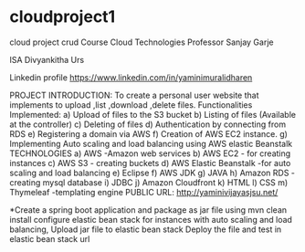 # cloudproject1
cloud project crud
Course	Cloud Technologies
Professor	Sanjay Garje
 
ISA	Divyankitha Urs

Linkedin profile	https://www.linkedin.com/in/yaminimuralidharen

PROJECT INTRODUCTION:
To create a personal user website that implements to upload ,list ,download ,delete files. 
Functionalities Implemented:
a)	Upload of files to the S3 bucket
b)	Listing of files (Available at the controller)
c)	Deleting of files 
d)	Authentication by connecting from RDS
e)	Registering a domain via AWS
f)	Creation of AWS EC2 instance.
g)	Implementing Auto scaling and load balancing using AWS elastic Beanstalk
TECHNOLOGIES
a)	AWS -Amazon web services
b)	AWS EC2 - for creating instances
c)	AWS S3 - creating buckets
d)	AWS Elastic Beanstalk -for auto scaling and load balancing
e)	Eclipse
f)	AWS JDK
g)	JAVA
h)	Amazon RDS - creating mysql database
i)	JDBC 
j)	Amazon Cloudfront
k)	HTML
l)	CSS
m)	Thymeleaf -templating engine
PUBLIC URL: http://yaminivijayasjsu.net/

*Create a spring boot application and package as jar file using
mvn clean install
configure elastic bean stack for instances with auto scaling and load balancing,
Upload jar file to elastic bean stack 
Deploy the file and test in elastic bean stack url




